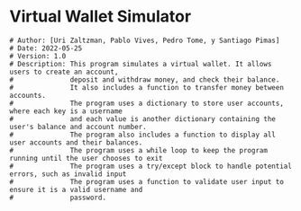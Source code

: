 # Virtual Wallet Simulator
    # Author: [Uri Zaltzman, Pablo Vives, Pedro Tome, y Santiago Pimas]
    # Date: 2022-05-25
    # Version: 1.0
    # Description: This program simulates a virtual wallet. It allows users to create an account,
    #              deposit and withdraw money, and check their balance.
    #              It also includes a function to transfer money between accounts.
    #              The program uses a dictionary to store user accounts, where each key is a username
    #              and each value is another dictionary containing the user's balance and account number.
    #              The program also includes a function to display all user accounts and their balances.
    #              The program uses a while loop to keep the program running until the user chooses to exit 
    #              The program uses a try/except block to handle potential errors, such as invalid input
    #              The program uses a function to validate user input to ensure it is a valid username and
    #              password.
